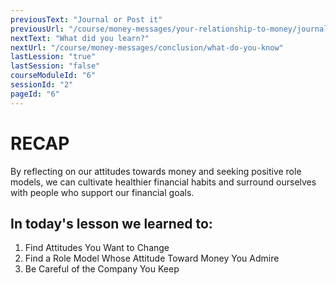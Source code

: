 ```yaml
---
previousText: "Journal or Post it"
previousUrl: "/course/money-messages/your-relationship-to-money/journal-or-post-it"
nextText: "What did you learn?"
nextUrl: "/course/money-messages/conclusion/what-do-you-know"
lastLession: "true"
lastSession: "false"
courseModuleId: "6"
sessionId: "2"
pageId: "6"
---
```



# RECAP

<sparkle-character-intro position="right" character="jen">
By reflecting on our attitudes towards money and seeking positive role models, we can cultivate healthier financial habits and surround ourselves with people who support our financial goals.
</sparkle-character-intro>

## In today's lesson we learned to:
1. Find Attitudes You Want to Change
2. Find a Role Model Whose Attitude Toward Money You Admire
3. Be Careful of the Company You Keep